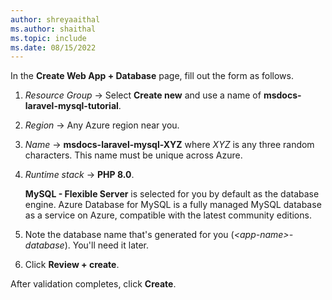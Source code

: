 ```yaml
---
author: shreyaaithal
ms.author: shaithal
ms.topic: include
ms.date: 08/15/2022
---
```

In the **Create Web App + Database** page, fill out the form as follows.

1. *Resource Group* &rarr; Select **Create new** and use a name of **msdocs-laravel-mysql-tutorial**.
1. *Region* &rarr; Any Azure region near you.
1. *Name* &rarr; **msdocs-laravel-mysql-XYZ** where *XYZ* is any three random characters. This name must be unique across Azure.
1. *Runtime stack* &rarr; **PHP 8.0**.

    **MySQL - Flexible Server** is selected for you by default as the database engine. Azure Database for MySQL is a fully managed MySQL database as a service on Azure, compatible with the latest community editions.
 
1. Note the database name that's generated for you (*\<app-name>-database*). You'll need it later.
1. Click **Review + create**.

After validation completes, click **Create**.